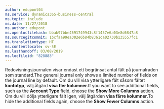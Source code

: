 ```yaml
---
author: edupont04
ms.service: dynamics365-business-central
ms.topic: include
ms.date: 11/27/2018
ms.author: edupont
ms.openlocfilehash: bbab97bbe4591749943c8f1457e6a03e8d6847a8
ms.sourcegitcommit: 1bcfaa99ea302e6b84b8361ca02730b135557fc1
ms.translationtype: HT
ms.contentlocale: sv-SE
ms.lasthandoff: 03/08/2019
ms.locfileid: "828883"
---
```

<span data-ttu-id="4394f-101">Redovisningsjournalen visar endast ett begränsat antal fält på journalraden som standard.</span><span class="sxs-lookup"><span data-stu-id="4394f-101">The general journal only shows a limited number of fields on the journal line by default.</span></span> <span data-ttu-id="4394f-102">Om du vill visa ytterligare fält såsom fältet **kontotyp**, välj åtgärd **visa fler kolumner**.</span><span class="sxs-lookup"><span data-stu-id="4394f-102">If you want to see additional fields, such as the **Account Type** field, choose the **Show More Columns** action.</span></span> <span data-ttu-id="4394f-103">Om du vill dölja ytterligare fält igen, välj åtgärden **visa färre kolumner**.</span><span class="sxs-lookup"><span data-stu-id="4394f-103">To hide the additional fields again, choose the **Show Fewer Columns** action.</span></span>  
